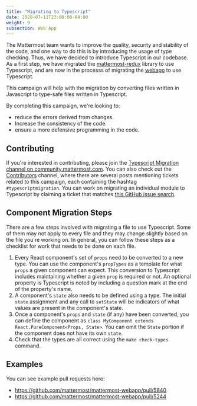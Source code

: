 ```yaml
---
title: "Migrating to Typescript"
date: 2020-07-11T23:00:00-04:00
weight: 9
subsection: Web App
---
```


The Mattermost team wants to improve the quality, security and stability of the code, and one way to do this is by introducing the usage of type checking. Thus, we have decided to introduce Typescript in our codebase. As a first step, we have migrated the [mattermost-redux](https://github.com/mattermost/mattermost-redux) library to use Typescript, and are now in the processs of migrating the [webapp](https://github.com/mattermost/mattermost-webapp) to use Typescript.

This campaign will help with the migration by converting files written in Javascript to type-safe files written in Typescript.

By completing this campaign, we're looking to:

- reduce the errors derived from changes.
- Increase the consistency of the code.
- ensure a more defensive programming in the code.

## Contributing

If you're interested in contributing, please join the [Typescript Migration channel on community.mattermost.com](https://community.mattermost.com/core/channels/typescript-migration). You can also check out the [Contributors](https://community.mattermost.com/core/channels/tickets) channel, where there are several posts mentioning tickets related to this campaign, each containing the hashtag `#typescriptmigration`. You can work on migrating an individual module to Typescript by claiming a ticket that matches [this GitHub issue search](https://github.com/mattermost/mattermost-server/issues?q=is%3Aissue+is%3Aopen+sort%3Aupdated-desc+label%3A%22Area%2FTechnical+Debt%22+label%3A%22Up+For+Grabs%22+Migrate+to+Typescript).

## Component Migration Steps

There are a few steps involved with migrating a file to use Typescript. Some of them may not apply to every file and they may change slightly based on the file you're working on. In general, you can follow these steps as a checklist for work that needs to be done on each file.

1. Every React component's set of `props` need to be converted to a new type. You can use the component's `propTypes` as a template for what `props` a given component can expect. This conversion to Typescript includes maintaining whether a given `prop` is required or not. An optional property is Typescript is noted by including a question mark at the end of the property's name.
2. A component's `state` also needs to be defined using a type. The initial `state` assignment and any call to `setState` will be indicators of what values are present in the component's state.
3. Once a component's `props` and `state` (if any) have been converted, you can define the component as `class MyComponent extends React.PureComponent<Props, State>`. You can omit the `State` portion if the component does not have its own `state`.
4. Check that the types are all correct using the `make check-types` command.

## Examples

You can see example pull requests here:

- https://github.com/mattermost/mattermost-webapp/pull/5840
- https://github.com/mattermost/mattermost-webapp/pull/5244

